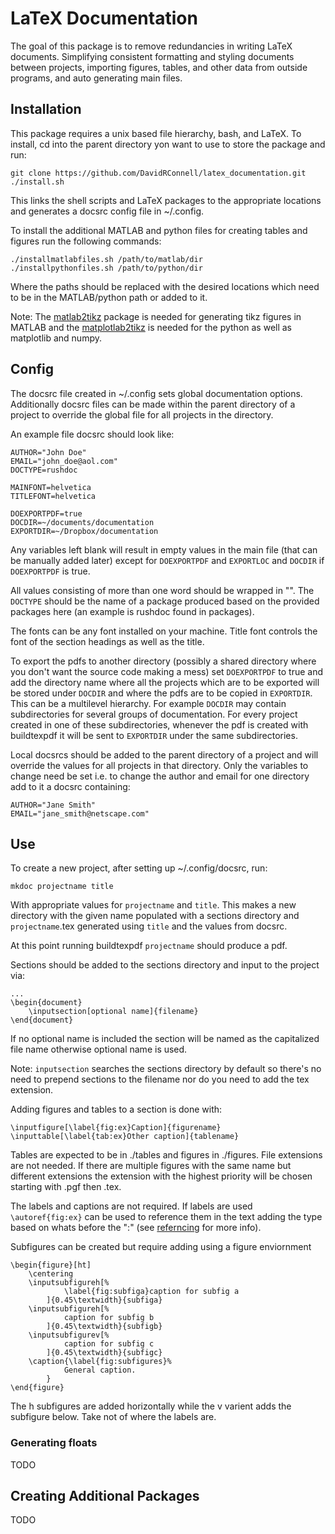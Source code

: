 # LaTeX Documentation

The goal of this package is to remove redundancies in writing LaTeX
documents. Simplifying consistent formatting and styling documents between
projects, importing figures, tables, and other data from outside programs,
and auto generating main files.

## Installation

This package requires a unix based file hierarchy, bash, and LaTeX.
To install, cd into the parent directory yon want to use to store the
package and run:

	git clone https://github.com/DavidRConnell/latex_documentation.git
	./install.sh

This links the shell scripts and LaTeX packages to the appropriate
locations and generates a docsrc config file in ~/.config.

To install the additional MATLAB and python files for creating tables and
figures run the following commands:

	./installmatlabfiles.sh /path/to/matlab/dir
	./installpythonfiles.sh /path/to/python/dir

Where the paths should be replaced with the desired locations which need to
be in the MATLAB/python path or added to it.

Note: The [matlab2tikz](https://www.mathworks.com/matlabcentral/fileexchange/22022-matlab2tikz-matlab2tikz) package is needed for generating tikz figures in MATLAB and the
[matplotlab2tikz](https://pypi.org/project/matplotlib2tikz/) is needed for
the python as well as matplotlib and numpy.

## Config

The docsrc file created in ~/.config sets global documentation options.
Additionally docsrc files can be made within the parent directory of a
project to override the global file for all projects in the directory.

An example file docsrc should look like:

	AUTHOR="John Doe"
	EMAIL="john_doe@aol.com"
	DOCTYPE=rushdoc

	MAINFONT=helvetica
	TITLEFONT=helvetica

	DOEXPORTPDF=true
	DOCDIR=~/documents/documentation
	EXPORTDIR=~/Dropbox/documentation

Any variables left blank will result in empty values in the main file (that
can be manually added later) except for `DOEXPORTPDF` and `EXPORTLOC` and
`DOCDIR` if `DOEXPORTPDF` is true.

All values consisting of more than one word should be wrapped in "". The
`DOCTYPE` should be the name of a package produced based on the provided
packages here (an example is rushdoc found in packages).

The fonts can be any font installed on your machine. Title font controls
the font of the section headings as well as the title.

To export the pdfs to another directory (possibly a shared directory where
you don't want the source code making a mess) set `DOEXPORTPDF` to true and
add the directory name where all the projects which are to be exported will
be stored under `DOCDIR` and where the pdfs are to be copied in `EXPORTDIR`.
This can be a multilevel hierarchy. For example `DOCDIR` may contain
subdirectories for several groups of documentation. For every project
created in one of these subdirectories, whenever the pdf is created with
buildtexpdf it will be sent to `EXPORTDIR` under the same subdirectories.

Local docsrcs should be added to the parent directory of a project and will
override the values for all projects in that directory. Only the variables
to change need be set i.e. to change the author and email for one directory
add to it a docsrc containing:

	AUTHOR="Jane Smith"
	EMAIL="jane_smith@netscape.com"

## Use

To create a new project, after setting up ~/.config/docsrc, run:

	mkdoc projectname title

With appropriate values for `projectname` and `title`. This makes a new
directory with the given name populated with a sections directory and
`projectname`.tex generated using `title` and the values from docsrc.

At this point running buildtexpdf `projectname` should produce a pdf.

Sections should be added to the sections directory and input to the project
via:

	...
	\begin{document}
		\inputsection[optional name]{filename}
	\end{document}

If no optional name is included the section will be named as the
capitalized file name otherwise optional name is used.

Note: `inputsection` searches the sections directory by default so there's
no need to prepend sections to the filename nor do you need to add the tex
extension.

Adding figures and tables to a section is done with:

	\inputfigure[\label{fig:ex}Caption]{figurename}
	\inputtable[\label{tab:ex}Other caption]{tablename}

Tables are expected to be in ./tables and figures in ./figures. File
extensions are not needed. If there are multiple figures with the same name
but different extensions the extension with the highest priority will be
chosen starting with .pgf then .tex.

The labels and captions are not required. If labels are used
`\autoref{fig:ex}` can be used to reference them in the text adding the
type based on whats before the ":" (see
[referncing](https://en.wikibooks.org/wiki/LaTeX/Labels_and_Cross-referencing)
for more info).

Subfigures can be created but require adding using a figure enviornment

	\begin{figure}[ht]
		\centering
		\inputsubfigureh[%
				\label{fig:subfiga}caption for subfig a
			]{0.45\textwidth}{subfiga}
		\inputsubfigureh[%
				caption for subfig b
			]{0.45\textwidth}{subfigb}
		\inputsubfigurev[%
				caption for subfig c
			]{0.45\textwidth}{subfigc}
		\caption{\label{fig:subfigures}%
				General caption.
			}
	\end{figure}

The h subfigures are added horizontally while the v varient adds the
subfigure below. Take not of where the labels are.

### Generating floats
TODO

## Creating Additional Packages
TODO

